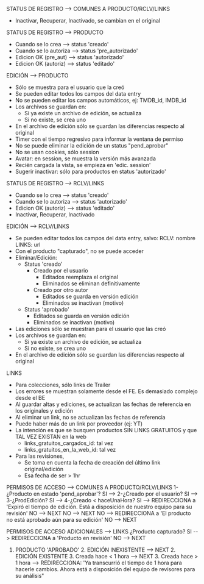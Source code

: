 STATUS DE REGISTRO --> COMUNES A PRODUCTO/RCLV/LINKS
- Inactivar, Recuperar, Inactivado, se cambian en el original

STATUS DE REGISTRO --> PRODUCTO
- Cuando se lo crea		--> status 'creado'
- Cuando se lo autoriza	--> status 'pre_autorizado'
- Edicion OK (pre_aut)	--> status 'autorizado'
- Edicion OK (autoriz)	--> status 'editado'

EDICIÓN --> PRODUCTO
- Sólo se muestra para el usuario que la creó
- Se pueden editar todos los campos del data entry
- No se pueden editar los campos automáticos, ej: TMDB_id, IMDB_id
- Los archivos se guardan en:
	- Si ya existe un archivo de edición, se actualiza
	- Si no existe, se crea uno
- En el archivo de edición sólo se guardan las diferencias respecto al original
- Timer con el tiempo regresivo para informar la ventana de permiso
- No se puede eliminar la edición de un status "pend_aprobar"
- No se usan cookies, sólo session
- Avatar: en session, se muestra la versión más avanzada
- Recién cargada la vista, se empieza en 'edic. session'
- Sugerir inactivar: sólo para productos en status 'autorizado'

STATUS DE REGISTRO --> RCLV/LINKS
- Cuando se lo crea		--> status 'creado'
- Cuando se lo autoriza	--> status 'autorizado'
- Edicion OK (autoriz)	--> status 'editado'
- Inactivar, Recuperar, Inactivado

EDICIÓN --> RCLV/LINKS
- Se pueden editar todos los campos del data entry, salvo:
	RCLV: nombre
	LINKS: url
- Con el producto "capturado", no se puede acceder
- Eliminar/Edición:
	- Status 'creado'
		- Creado por el usuario
			- Editados reemplaza el original
			- Eliminados se eliminan definitivamente
		- Creado por otro autor
			- Editados se guarda en versión edición
			- Eliminados se inactivan (motivo)
	- Status 'aprobado'
		- Editados se guarda en versión edición
		- Eliminados se inactivan (motivo)
- Las ediciones sólo se muestran para el usuario que las creó
- Los archivos se guardan en:
	- Si ya existe un archivo de edición, se actualiza
	- Si no existe, se crea uno
- En el archivo de edición sólo se guardan las diferencias respecto al original

LINKS
- Para colecciones, sólo links de Trailer
- Los errores se muestran solamente desde el FE. Es demasiado complejo desde el BE
- Al guardar altas y ediciones, se actualizan las fechas de referencia en los originales y edición
- Al eliminar un link, no se actualizan las fechas de referencia
- Puede haber más de un link por proveedor (ej: YT)
- La intención es que se busquen productos SIN LINKS GRATUITOS y que TAL VEZ EXISTAN en la web
	- links_gratuitos_cargados_id: tal vez
	- links_gratuitos_en_la_web_id: tal vez
- Para las revisiones, 
	- Se toma en cuenta la fecha de creación del último link original/edición
	- Esa fecha de ser > 1hr

PERMISOS DE ACCESO --> COMUNES A PRODUCTO/RCLV/LINKS
1-¿Producto en estado 'pend_aprobar'?
	SI	--> 2-¿Creado por el usuario?
		SI	--> 3-¿ProdEdición?
			SI	--> 4-¿Creado < haceUnaHora?
				SI	--> REDIRECCIONA a 'Expiró el tiempo de edición. Está a disposición de nuestro equipo para su revisión'
				NO	--> NEXT
			NO	--> NEXT
		NO	--> REDIRECCIONA a 'El producto no está aprobado aún para su edición'
	NO	--> NEXT

PERMISOS DE ACCESO ADICIONALES --> LINKS
¿Producto capturado?
	SI	--> REDIRECCIONA a 'Producto en revisión'
	NO	--> NEXT

1. PRODUCTO 'APROBADO'
	2. EDICIÓN INEXISTENTE
		--> NEXT
	2. EDICIÓN EXISTENTE
		3. Creada hace < 1 hora
			--> NEXT
		3. Creada hace > 1 hora
			--> REDIRECCIONA: 'Ya transcurrió el tiempo de 1 hora para hacerle cambios. Ahora está a disposición del equipo de revisores para su análisis"
